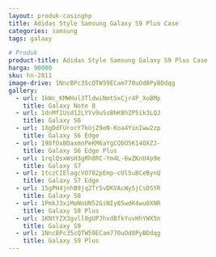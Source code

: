 ```yaml
---
layout: produk-casinghp
title: Adidas Style Samsung Galaxy S9 Plus Case
categories: samsung
tags: galaxy

# Produk
product-title: Adidas Style Samsung Galaxy S9 Plus Case
harga: 90000
sku: hn-2811
image-drive: 1NncBPc35cQTW59ECam770uOd8PyBDdqg
gallery:
  - url: 1kWc_KMWHul3TldwiNmtSxCjr4P_XoBMp
    title: Galaxy Note 8
  - url: 1dnMfIUsd12LYYv9uSsBhK8hZP5ik3LQJ
    title: Galaxy S6
  - url: 1XgDdFUrocY7kUjZ9eN-Koa4YinIww2zp
    title: Galaxy S6 Edge
  - url: 198fOxBOaxmnPeKM6aYgCQbO5K14OXZJ-
    title: Galaxy S6 Edge Plus
  - url: 1rqlQsxWsH3gRh8RC-Ym4L-6wZKnU4p9e
    title: Galaxy S7
  - url: 1tczCIElagcVO782pEmp-cUl5uBCeBynQ
    title: Galaxy S7 Edge
  - url: 15gPH4jnhB9jq2Tr5vDKVAcWy5jCsDSYR
    title: Galaxy S8
  - url: 1PmkJ3xiMoNoUN52GiNIy85wdK4wu8XNR
    title: Galaxy S8 Plus
  - url: 1KNtYZX3gvll8gUPJhxdBfkYuvHhYWX5n
    title: Galaxy S9
  - url: 1NncBPc35cQTW59ECam770uOd8PyBDdqg
    title: Galaxy S9 Plus
---
```

